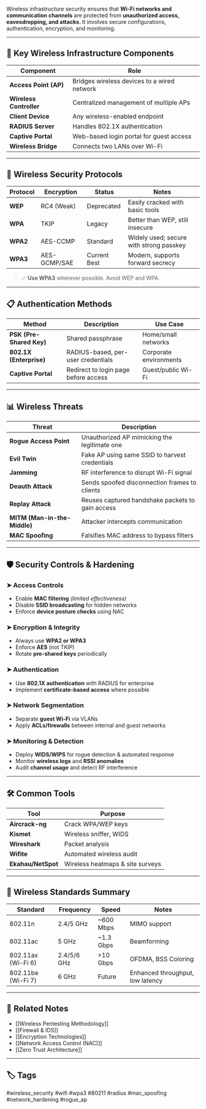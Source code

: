 Wireless infrastructure security ensures that **Wi-Fi networks and communication channels** are protected from **unauthorized access, eavesdropping, and attacks**. It involves secure configurations, authentication, encryption, and monitoring.

---

## 🧱 Key Wireless Infrastructure Components

| Component              | Role                                                 |
|------------------------|------------------------------------------------------|
| **Access Point (AP)**  | Bridges wireless devices to a wired network          |
| **Wireless Controller**| Centralized management of multiple APs               |
| **Client Device**      | Any wireless-enabled endpoint                        |
| **RADIUS Server**      | Handles 802.1X authentication                        |
| **Captive Portal**     | Web-based login portal for guest access              |
| **Wireless Bridge**    | Connects two LANs over Wi-Fi                         |

---

## 🔐 Wireless Security Protocols

| Protocol  | Encryption     | Status        | Notes                                   |
|-----------|----------------|---------------|-----------------------------------------|
| **WEP**   | RC4 (Weak)     | Deprecated    | Easily cracked with basic tools         |
| **WPA**   | TKIP           | Legacy        | Better than WEP, still insecure         |
| **WPA2**  | AES-CCMP       | Standard      | Widely used; secure with strong passkey |
| **WPA3**  | AES-GCMP/SAE   | Current Best  | Modern, supports forward secrecy        |

> ✅ **Use WPA3** wherever possible. Avoid WEP and WPA.

---

## 📋 Authentication Methods

| Method         | Description                                  | Use Case                  |
|----------------|----------------------------------------------|---------------------------|
| **PSK (Pre-Shared Key)** | Shared passphrase                    | Home/small networks       |
| **802.1X (Enterprise)**  | RADIUS-based, per-user credentials   | Corporate environments    |
| **Captive Portal**       | Redirect to login page before access| Guest/public Wi-Fi        |

---

## 📊 Wireless Threats

| Threat               | Description                                          |
|----------------------|------------------------------------------------------|
| **Rogue Access Point** | Unauthorized AP mimicking the legitimate one       |
| **Evil Twin**        | Fake AP using same SSID to harvest credentials       |
| **Jamming**          | RF interference to disrupt Wi-Fi signal              |
| **Deauth Attack**    | Sends spoofed disconnection frames to clients        |
| **Replay Attack**    | Reuses captured handshake packets to gain access     |
| **MITM (Man-in-the-Middle)** | Attacker intercepts communication           |
| **MAC Spoofing**     | Falsifies MAC address to bypass filters              |

---

## 🛡️ Security Controls & Hardening

### ➤ Access Controls

- Enable **MAC filtering** *(limited effectiveness)*
- Disable **SSID broadcasting** for hidden networks
- Enforce **device posture checks** using NAC

### ➤ Encryption & Integrity

- Always use **WPA2 or WPA3**
- Enforce **AES** (not TKIP)
- Rotate **pre-shared keys** periodically

### ➤ Authentication

- Use **802.1X authentication** with RADIUS for enterprise
- Implement **certificate-based access** where possible

### ➤ Network Segmentation

- Separate **guest Wi-Fi** via VLANs
- Apply **ACLs/firewalls** between internal and guest networks

### ➤ Monitoring & Detection

- Deploy **WIDS/WIPS** for rogue detection & automated response
- Monitor **wireless logs** and **RSSI anomalies**
- Audit **channel usage** and detect RF interference

---

## 🛠 Common Tools

| Tool           | Purpose                          |
|----------------|----------------------------------|
| **Aircrack-ng**| Crack WPA/WEP keys               |
| **Kismet**     | Wireless sniffer, WIDS           |
| **Wireshark**  | Packet analysis                  |
| **Wifite**     | Automated wireless audit         |
| **Ekahau/NetSpot** | Wireless heatmaps & site surveys |

---

## 📶 Wireless Standards Summary

| Standard  | Frequency | Speed     | Notes                          |
|-----------|-----------|-----------|--------------------------------|
| 802.11n   | 2.4/5 GHz | ~600 Mbps | MIMO support                   |
| 802.11ac  | 5 GHz     | ~1.3 Gbps | Beamforming                    |
| 802.11ax (Wi-Fi 6) | 2.4/5/6 GHz | >10 Gbps   | OFDMA, BSS Coloring         |
| 802.11be (Wi-Fi 7) | 6 GHz      | Future     | Enhanced throughput, low latency |

---

## 📎 Related Notes

- [[Wireless Pentesting Methodology]]
- [[Firewall & IDS]]
- [[Encryption Technologies]]
- [[Network Access Control (NAC)]]
- [[Zero Trust Architecture]]

---

## 🏷 Tags

#wireless_security #wifi #wpa3 #80211 #radius #mac_spoofing #network_hardening #rogue_ap

